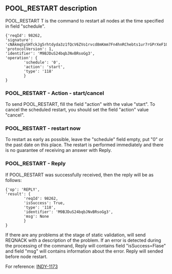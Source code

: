 ## POOL_RESTART description
POOL_RESTART T is the command to restart all nodes at the time specified in field "schedule".
```
{'reqId': 98262,
'signature': 'cNAkmqSySHTckJg5rhtdyda3z1fQcV6ZVo1rvcd8mKmm7Fn4hnRChebts1ur7rGPrXeF1Q3B9N7PATYzwQNzdZZ',
'protocolVersion': 1,
'identifier': 'M9BJDuS24bqbJNvBRsoGg3',
'operation': {
        'schedule': '0',
        'action': 'start',
        'type': '118'
        }
}
```

### POOL_RESTART - Action - start/cancel
To send POOL_RESTART, fill the field "action" with the value "start".
To cancel the scheduled restart, you should set the field "action" value "cancel".

### POOL_RESTART - restart now
To restart as early as possible, leave the "schedule" field empty, put "0" or the past date on this place.
The restart is performed immediately and there is no guarantee of receiving an answer with Reply.

### POOL_RESTART - Reply
If POOL_RESTART was successfully received, then the reply will be as follows:
```
{'op': 'REPLY',
'result': {
        'reqId': 98262,
        'isSuccess': True,
        'type': '118',
        'identifier': 'M9BJDuS24bqbJNvBRsoGg3',
        'msg': None
        }
}
```
If there are any problems at the stage of static validation, will send REQNACK  with a description of the problem.
If an error is detected during the processing of the command, Reply will contains field "isSuccess=Flase" and field "msg" will contains information about the error.
Reply will sended before node restart.

For reference: [INDY-1173](https://jira.hyperledger.org/browse/INDY-1173)
